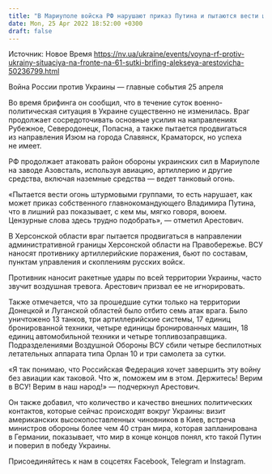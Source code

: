 ```yaml
---
title: "В Мариуполе войска РФ нарушают приказ Путина и пытаются вести штурмовые действия — брифинг Арестовича"
date: Mon, 25 Apr 2022 18:52:00 +0300
draft: false
---
```

Источник: Новое Время https://nv.ua/ukraine/events/voyna-rf-protiv-ukrainy-situaciya-na-fronte-na-61-sutki-brifing-alekseya-arestovicha-50236799.html


 Война России против Украины — главные события 25 апреля

Во время брифинга он сообщил, что в течение суток военно-политическая ситуация в Украине существенно не изменилась. Враг продолжает сосредоточивать основные усилия на направлениях Рубежное, Северодонецк, Попасна, а также пытается продвигаться из направления Изюм на города Славянск, Краматорск, но успеха не имеет.

 РФ продолжает атаковать район обороны украинских сил в Мариуполе на заводе Азовсталь, используя авиацию, артиллерию и другие средства, включая наземные средства — ведет танковый огонь.

«Пытается вести огонь штурмовыми группами, то есть нарушает, как может приказ собственного главнокомандующего Владимира Путина, что в лишний раз показывает, с кем мы, мягко говоря, воюем. Цензурные слова здесь трудно подобрать», — отметил Арестович.

 В Херсонской области враг пытается продвигаться в направлении административной границы Херсонской области на Правобережье. ВСУ наносят противнику артиллерийские поражения, бьют по составам, пунктам управления и скоплениям русских войск.

Противник наносит ракетные удары по всей территории Украины, часто звучит воздушная тревога. Арестович призвал ее не игнорировать.

Также отмечается, что за прошедшие сутки только на территории Донецкой и Луганской областей было отбито семь атак врага. Было уничтожено 13 танков, три артиллерийские системы, 17 единиц бронированной техники, четыре единицы бронированных машин, 18 единиц автомобильной техники и четыре топливозаправщика. Подразделениями Воздушной Обороны ВСУ сбили четыре беспилотных летательных аппарата типа Орлан 10 и три самолета за сутки.

«Я так понимаю, что Российская Федерация хочет завершить эту войну без авиации как таковой. Что ж, поможем им в этом. Держитесь! Верим в ВСУ! Верим в наш народ!» — подчеркнул Арестович.

 Он также добавил, что количество и качество внешних политических контактов, которые сейчас происходят вокруг Украины: визит американских высокопоставленных чиновников в Киев, встреча министров обороны более чем 40 стран мира, которая запланирована в Германии, показывает, что мир в конце концов понял, кто такой Путин и поверил в победу Украины.

Присоединяйтесь к нам в соцсетях Facebook, Telegram и Instagram.

